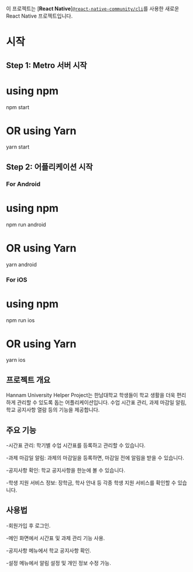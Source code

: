 이 프로젝트는 [**React Native**][`@react-native-community/cli`](https://github.com/react-native-community/cli)를 사용한 새로운 React Native 프로젝트입니다.

# 시작

## Step 1: Metro 서버 시작

# using npm
npm start

# OR using Yarn
yarn start

## Step 2: 어플리케이션 시작

### For Android

# using npm
npm run android

# OR using Yarn
yarn android

### For iOS

# using npm
npm run ios

# OR using Yarn
yarn ios


## 프로젝트 개요

Hannam University Helper Project는 한남대학교 학생들이 학교 생활을 더욱 편리하게 관리할 수 있도록 돕는 어플리케이션입니다. 수업 시간표 관리, 과제 마감일 알림, 학교 공지사항 열람 등의 기능을 제공합니다.

## 주요 기능
 -시간표 관리: 학기별 수업 시간표를 등록하고 관리할 수 있습니다.

 
 -과제 마감일 알림: 과제의 마감일을 등록하면, 마감일 전에 알림을 받을 수 있습니다.
 
 
 -공지사항 확인: 학교 공지사항을 한눈에 볼 수 있습니다.
 
 
 -학생 지원 서비스 정보: 장학금, 학사 안내 등 각종 학생 지원 서비스를 확인할 수 있습니다.

## 사용법
-회원가입 후 로그인.


-메인 화면에서 시간표 및 과제 관리 기능 사용.


-공지사항 메뉴에서 학교 공지사항 확인.


-설정 메뉴에서 알림 설정 및 개인 정보 수정 가능.
